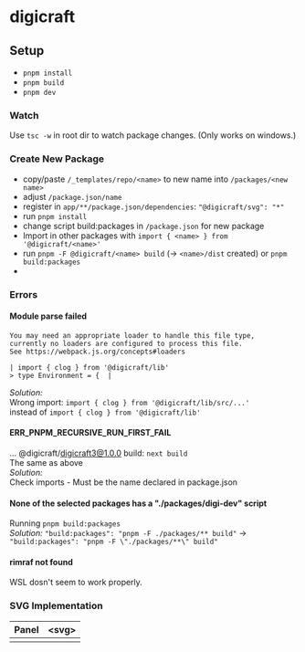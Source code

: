 # digicraft

## Setup
- ```pnpm install```
- ```pnpm build```
- ```pnpm dev```

### Watch
Use ```tsc -w``` in root dir to watch package changes. (Only works on windows.)

### Create New Package
- copy/paste ```/_templates/repo/<name>``` to new name into ```/packages/<new name>```
- adjust ```/package.json/name```
- register in ```app/**/package.json/dependencies```: ```"@digicraft/svg": "*"```
- run ```pnpm install```
- change script build:packages in ```/package.json``` for new package
- Import in other packages with ```import { <name> } from '@digicraft/<name>'```
- run ```pnpm -F @digicraft/<name> build``` (-> ```<name>/dist``` created)
or ```pnpm build:packages```
- 


### Errors
#### Module parse failed
```Module parse failed: Unexpected token (5:5)
You may need an appropriate loader to handle this file type, 
currently no loaders are configured to process this file.
See https://webpack.js.org/concepts#loaders

| import { clog } from '@digicraft/lib'  
> type Environment = {  |
```  
*Solution:*  
Wrong import: ```import { clog } from '@digicraft/lib/src/...'```  
instead of ```import { clog } from '@digicraft/lib'```

#### ERR_PNPM_RECURSIVE_RUN_FIRST_FAIL
... @digicraft/digicraft3@1.0.0 build: `next build`  
The same as above  
*Solution:*  
Check imports - Must be the name declared in package.json

#### None of the selected packages has a "./packages/digi-dev" script
Running ```pnpm build:packages```  
*Solution:*
```"build:packages": "pnpm -F ./packages/** build"``` -> ```"build:packages": "pnpm -F \"./packages/**\" build"```

#### rimraf not found
WSL dosn't seem to work properly.

### SVG Implementation
| Panel | &lt;svg> |
|-------|----------|
|       |          |

